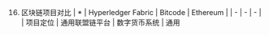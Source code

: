 16. 区块链项目对比
 | *  | Hyperledger Fabric | Bitcode | Ethereum |
| - | - | - |
| 项目定位 | 通用联盟链平台 | 数字货币系统 | 通用